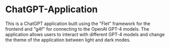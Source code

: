 # ChatGPT-Application
This is a ChatGPT application built using the "Flet" framework for the frontend and "g4f" for connecting to the OpenAI GPT-4 models. The application allows users to interact with different GPT-4 models and change the theme of the application between light and dark modes.
